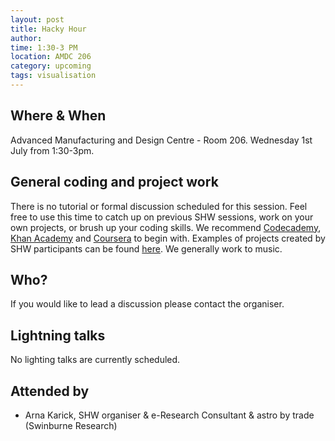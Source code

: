 ```yaml
---
layout: post
title: Hacky Hour 
author: 
time: 1:30-3 PM
location: AMDC 206
category: upcoming
tags: visualisation
---
```


## Where & When

Advanced Manufacturing and Design Centre - Room 206. Wednesday 1st July from 1:30-3pm.

## General coding and project work

There is no tutorial or formal discussion scheduled for this session. Feel free to use this time to catch up on previous SHW sessions, work on your own projects, or brush up your coding skills. We recommend [Codecademy](http://www.codecademy.com), [Khan Academy](https://www.khanacademy.org) and [Coursera](https://www.coursera.org) to begin with. Examples of projects created by SHW participants can be found [here](http://thehackerwithin.github.io/swinburne/links.html). We generally work to music.


## Who?

If you would like to lead a discussion please contact the organiser.

## Lightning talks

No lighting talks are currently scheduled.


## Attended by

* Arna Karick, SHW organiser & e-Research Consultant & astro by trade (Swinburne Research)
